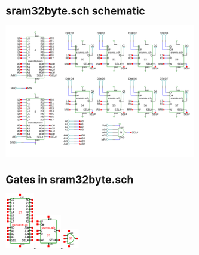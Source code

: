 # sram32byte.sch schematic
![sram32byte.sch](sram32byte.png)
# Gates in sram32byte.sch
[ ![sram16byte.sym](../sym/sram16byte.png) ](../gates/sram16byte.html)
[ ![sramio.sym](../sym/sramio.png) ](../gates/sramio.html)
[ ![nand3.sym](../sym/nand3.png) ](../gates/nand3.html)
